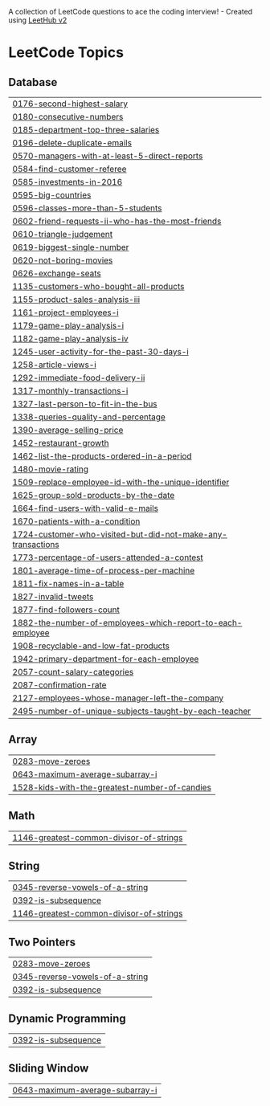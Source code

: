 A collection of LeetCode questions to ace the coding interview! - Created using [LeetHub v2](https://github.com/arunbhardwaj/LeetHub-2.0)
<!---LeetCode Topics Start-->
# LeetCode Topics
## Database
|  |
| ------- |
| [0176-second-highest-salary](https://github.com/AnshulNEU/LeetCode/tree/master/0176-second-highest-salary) |
| [0180-consecutive-numbers](https://github.com/AnshulNEU/LeetCode/tree/master/0180-consecutive-numbers) |
| [0185-department-top-three-salaries](https://github.com/AnshulNEU/LeetCode/tree/master/0185-department-top-three-salaries) |
| [0196-delete-duplicate-emails](https://github.com/AnshulNEU/LeetCode/tree/master/0196-delete-duplicate-emails) |
| [0570-managers-with-at-least-5-direct-reports](https://github.com/AnshulNEU/LeetCode/tree/master/0570-managers-with-at-least-5-direct-reports) |
| [0584-find-customer-referee](https://github.com/AnshulNEU/LeetCode/tree/master/0584-find-customer-referee) |
| [0585-investments-in-2016](https://github.com/AnshulNEU/LeetCode/tree/master/0585-investments-in-2016) |
| [0595-big-countries](https://github.com/AnshulNEU/LeetCode/tree/master/0595-big-countries) |
| [0596-classes-more-than-5-students](https://github.com/AnshulNEU/LeetCode/tree/master/0596-classes-more-than-5-students) |
| [0602-friend-requests-ii-who-has-the-most-friends](https://github.com/AnshulNEU/LeetCode/tree/master/0602-friend-requests-ii-who-has-the-most-friends) |
| [0610-triangle-judgement](https://github.com/AnshulNEU/LeetCode/tree/master/0610-triangle-judgement) |
| [0619-biggest-single-number](https://github.com/AnshulNEU/LeetCode/tree/master/0619-biggest-single-number) |
| [0620-not-boring-movies](https://github.com/AnshulNEU/LeetCode/tree/master/0620-not-boring-movies) |
| [0626-exchange-seats](https://github.com/AnshulNEU/LeetCode/tree/master/0626-exchange-seats) |
| [1135-customers-who-bought-all-products](https://github.com/AnshulNEU/LeetCode/tree/master/1135-customers-who-bought-all-products) |
| [1155-product-sales-analysis-iii](https://github.com/AnshulNEU/LeetCode/tree/master/1155-product-sales-analysis-iii) |
| [1161-project-employees-i](https://github.com/AnshulNEU/LeetCode/tree/master/1161-project-employees-i) |
| [1179-game-play-analysis-i](https://github.com/AnshulNEU/LeetCode/tree/master/1179-game-play-analysis-i) |
| [1182-game-play-analysis-iv](https://github.com/AnshulNEU/LeetCode/tree/master/1182-game-play-analysis-iv) |
| [1245-user-activity-for-the-past-30-days-i](https://github.com/AnshulNEU/LeetCode/tree/master/1245-user-activity-for-the-past-30-days-i) |
| [1258-article-views-i](https://github.com/AnshulNEU/LeetCode/tree/master/1258-article-views-i) |
| [1292-immediate-food-delivery-ii](https://github.com/AnshulNEU/LeetCode/tree/master/1292-immediate-food-delivery-ii) |
| [1317-monthly-transactions-i](https://github.com/AnshulNEU/LeetCode/tree/master/1317-monthly-transactions-i) |
| [1327-last-person-to-fit-in-the-bus](https://github.com/AnshulNEU/LeetCode/tree/master/1327-last-person-to-fit-in-the-bus) |
| [1338-queries-quality-and-percentage](https://github.com/AnshulNEU/LeetCode/tree/master/1338-queries-quality-and-percentage) |
| [1390-average-selling-price](https://github.com/AnshulNEU/LeetCode/tree/master/1390-average-selling-price) |
| [1452-restaurant-growth](https://github.com/AnshulNEU/LeetCode/tree/master/1452-restaurant-growth) |
| [1462-list-the-products-ordered-in-a-period](https://github.com/AnshulNEU/LeetCode/tree/master/1462-list-the-products-ordered-in-a-period) |
| [1480-movie-rating](https://github.com/AnshulNEU/LeetCode/tree/master/1480-movie-rating) |
| [1509-replace-employee-id-with-the-unique-identifier](https://github.com/AnshulNEU/LeetCode/tree/master/1509-replace-employee-id-with-the-unique-identifier) |
| [1625-group-sold-products-by-the-date](https://github.com/AnshulNEU/LeetCode/tree/master/1625-group-sold-products-by-the-date) |
| [1664-find-users-with-valid-e-mails](https://github.com/AnshulNEU/LeetCode/tree/master/1664-find-users-with-valid-e-mails) |
| [1670-patients-with-a-condition](https://github.com/AnshulNEU/LeetCode/tree/master/1670-patients-with-a-condition) |
| [1724-customer-who-visited-but-did-not-make-any-transactions](https://github.com/AnshulNEU/LeetCode/tree/master/1724-customer-who-visited-but-did-not-make-any-transactions) |
| [1773-percentage-of-users-attended-a-contest](https://github.com/AnshulNEU/LeetCode/tree/master/1773-percentage-of-users-attended-a-contest) |
| [1801-average-time-of-process-per-machine](https://github.com/AnshulNEU/LeetCode/tree/master/1801-average-time-of-process-per-machine) |
| [1811-fix-names-in-a-table](https://github.com/AnshulNEU/LeetCode/tree/master/1811-fix-names-in-a-table) |
| [1827-invalid-tweets](https://github.com/AnshulNEU/LeetCode/tree/master/1827-invalid-tweets) |
| [1877-find-followers-count](https://github.com/AnshulNEU/LeetCode/tree/master/1877-find-followers-count) |
| [1882-the-number-of-employees-which-report-to-each-employee](https://github.com/AnshulNEU/LeetCode/tree/master/1882-the-number-of-employees-which-report-to-each-employee) |
| [1908-recyclable-and-low-fat-products](https://github.com/AnshulNEU/LeetCode/tree/master/1908-recyclable-and-low-fat-products) |
| [1942-primary-department-for-each-employee](https://github.com/AnshulNEU/LeetCode/tree/master/1942-primary-department-for-each-employee) |
| [2057-count-salary-categories](https://github.com/AnshulNEU/LeetCode/tree/master/2057-count-salary-categories) |
| [2087-confirmation-rate](https://github.com/AnshulNEU/LeetCode/tree/master/2087-confirmation-rate) |
| [2127-employees-whose-manager-left-the-company](https://github.com/AnshulNEU/LeetCode/tree/master/2127-employees-whose-manager-left-the-company) |
| [2495-number-of-unique-subjects-taught-by-each-teacher](https://github.com/AnshulNEU/LeetCode/tree/master/2495-number-of-unique-subjects-taught-by-each-teacher) |
## Array
|  |
| ------- |
| [0283-move-zeroes](https://github.com/AnshulNEU/LeetCode/tree/master/0283-move-zeroes) |
| [0643-maximum-average-subarray-i](https://github.com/AnshulNEU/LeetCode/tree/master/0643-maximum-average-subarray-i) |
| [1528-kids-with-the-greatest-number-of-candies](https://github.com/AnshulNEU/LeetCode/tree/master/1528-kids-with-the-greatest-number-of-candies) |
## Math
|  |
| ------- |
| [1146-greatest-common-divisor-of-strings](https://github.com/AnshulNEU/LeetCode/tree/master/1146-greatest-common-divisor-of-strings) |
## String
|  |
| ------- |
| [0345-reverse-vowels-of-a-string](https://github.com/AnshulNEU/LeetCode/tree/master/0345-reverse-vowels-of-a-string) |
| [0392-is-subsequence](https://github.com/AnshulNEU/LeetCode/tree/master/0392-is-subsequence) |
| [1146-greatest-common-divisor-of-strings](https://github.com/AnshulNEU/LeetCode/tree/master/1146-greatest-common-divisor-of-strings) |
## Two Pointers
|  |
| ------- |
| [0283-move-zeroes](https://github.com/AnshulNEU/LeetCode/tree/master/0283-move-zeroes) |
| [0345-reverse-vowels-of-a-string](https://github.com/AnshulNEU/LeetCode/tree/master/0345-reverse-vowels-of-a-string) |
| [0392-is-subsequence](https://github.com/AnshulNEU/LeetCode/tree/master/0392-is-subsequence) |
## Dynamic Programming
|  |
| ------- |
| [0392-is-subsequence](https://github.com/AnshulNEU/LeetCode/tree/master/0392-is-subsequence) |
## Sliding Window
|  |
| ------- |
| [0643-maximum-average-subarray-i](https://github.com/AnshulNEU/LeetCode/tree/master/0643-maximum-average-subarray-i) |
<!---LeetCode Topics End-->